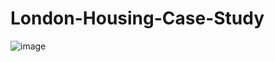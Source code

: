 # London-Housing-Case-Study

![image](https://user-images.githubusercontent.com/86930309/227357207-08b4ce0f-4cdc-4fff-9cbe-86a520625240.png)
